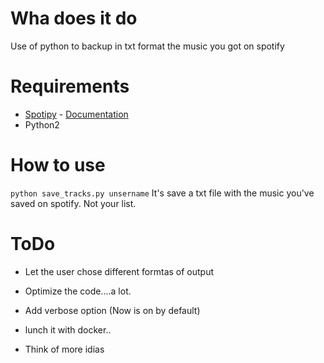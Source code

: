 # Wha does it do
Use of python to backup in txt format the music you got on spotify

# Requirements
* [Spotipy](https://github.com/plamere/spotipy) - [Documentation](https://spotipy.readthedocs.io/en/latest/)
* Python2

# How to use
``python save_tracks.py unsername``
It's save a txt file with the music you've saved on spotify. Not your list.

# ToDo
* Let the user chose different formtas of output
* Optimize the code....a lot.
* Add verbose option (Now is on by default)
* lunch it with docker..

* Think of more idias 
